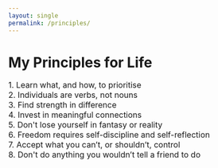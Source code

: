 ```yaml
---
layout: single
permalink: /principles/
---
```

<h1>My Principles for Life</h1>
<p style="font-size: 16px;">
1. Learn what, and how, to prioritise <br>
2. Individuals are verbs, not nouns <br>
3. Find strength in difference <br>
4. Invest in meaningful connections <br>
5. Don't lose yourself in fantasy or reality <br>
6. Freedom requires self-discipline and self-reflection <br> 
7. Accept what you can’t, or shouldn’t, control <br>
8. Don't do anything you wouldn’t tell a friend to do 


